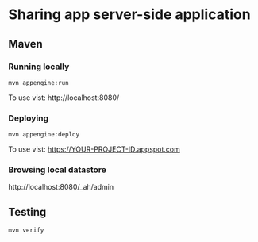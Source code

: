 Sharing app server-side application
============================

## Maven
### Running locally

`mvn appengine:run`

To use vist: http://localhost:8080/

### Deploying

`mvn appengine:deploy`

To use vist:  https://YOUR-PROJECT-ID.appspot.com

### Browsing local datastore
http://localhost:8080/_ah/admin

## Testing

`mvn verify`

